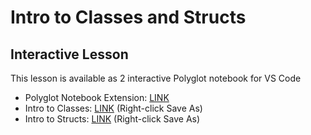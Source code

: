 # Intro to Classes and Structs

## Interactive Lesson

This lesson is available as 2 interactive Polyglot notebook for VS Code

* Polyglot Notebook Extension: [LINK](https://marketplace.visualstudio.com/items?itemName=ms-dotnettools.dotnet-interactive-vscode)
* Intro to Classes: [LINK](https://raw.githubusercontent.com/CaptainCoderOrg/OfficeHours/main/2023-05-15-ClassesAndStructs/IntroToClasses.dib) (Right-click Save As)
* Intro to Structs: [LINK](https://raw.githubusercontent.com/CaptainCoderOrg/OfficeHours/main/2023-05-15-ClassesAndStructs/IntroToStructs.dib) (Right-click Save As)
